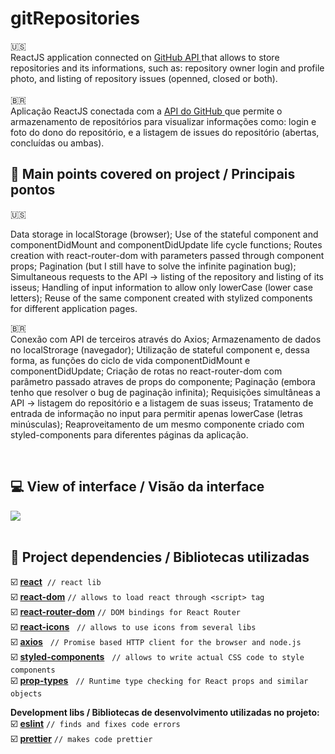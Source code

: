 # gitRepositories


:us: 
<br>
ReactJS application connected on  <a href="https://developer.github.com/v3/"> GitHub API </a> that allows to store repositories and its informations, such as: repository owner login and profile photo, and listing of repository issues (openned, closed or both). 
<br>
<br>
<span>&#x1f1e7;&#x1f1f7;</span>
<br>
Aplicação ReactJS conectada com a <a href="https://developer.github.com/v3/"> API do GitHub </a> que permite o armazenamento de repositórios para visualizar informações como: login e foto do dono do repositório, e a listagem de issues do repositório (abertas, concluídas ou ambas).

##  :mag_right: Main points covered on project / Principais pontos
:us: 
<br>

Data storage in localStorage (browser);
Use of the stateful component and componentDidMount and componentDidUpdate life cycle functions;
Routes creation with react-router-dom with parameters passed through component props;
Pagination (but I still have to solve the infinite pagination bug);
Simultaneous requests to the API -> listing of the repository and listing of its isseus;
Handling of input information to allow only lowerCase (lower case letters);
Reuse of the same component created with stylized components for different application pages.



<span>&#x1f1e7;&#x1f1f7;</span>
<br>
Conexão com API de terceiros através do Axios;
Armazenamento de dados no localStrorage (navegador);
Utilização de stateful component e, dessa forma, as funções do ciclo de vida componentDidMount e componentDidUpdate;
Criação de rotas no react-router-dom com parâmetro passado atraves de props do componente;
Paginação (embora tenho que resolver o bug de paginação infinita);
Requisições simultâneas a API -> listagem do repositório e a listagem de suas isseus;
Tratamento de entrada de informação no input para permitir apenas lowerCase (letras minúsculas);
Reaproveitamento de um mesmo componente criado com styled-components para diferentes páginas da aplicação. 



<br>


##  :computer: View of interface / Visão da interface
<div sstyle={{text-align: 'center'}}>

<img src="./gitRepo.gif">
  </div>


<br>

##  :link: Project dependencies / Bibliotecas utilizadas

:ballot_box_with_check: **<a href="https://pt-br.reactjs.org/">react</a>**     `// react lib` <br>
:ballot_box_with_check: **<a href="https://www.npmjs.com/package/react-dom">react-dom</a>**    `// allows to load react through <script> tag ` <br>
:ballot_box_with_check: **<a href="https://www.npmjs.com/package/react-router-dom">react-router-dom</a>**         `// DOM bindings for React Router ` <br>
:ballot_box_with_check: **<a href="https://www.npmjs.com/package/react-icons">react-icons</a>**            `// allows to use icons from several libs`  <br>
:ballot_box_with_check: **<a href="https://github.com/axios/axios">axios</a>**            `// Promise based HTTP client for the browser and node.js`  <br>
:ballot_box_with_check: **<a href="https://styled-components.com/">styled-components</a>**            `// allows to write actual CSS code to style components`  <br>
:ballot_box_with_check: **<a href="https://www.npmjs.com/package/prop-types">prop-types</a>**            `// Runtime type checking for React props and similar objects`  <br>


**Development libs / Bibliotecas de desenvolvimento utilizadas no projeto:**
<br>
:ballot_box_with_check: **<a href="https://eslint.org/">eslint</a>**    `// finds and fixes code errors` 
<br>
:ballot_box_with_check: **<a href="https://prettier.io/">prettier</a>**  `// makes code prettier` 
<br>
